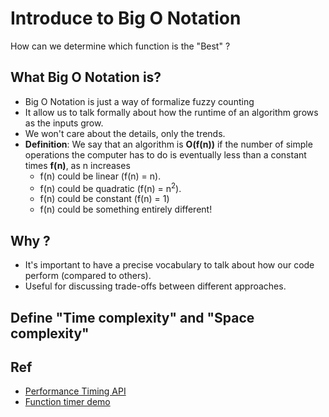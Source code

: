 # Introduce to Big O Notation
How can we determine which function is the "Best" ?

## What Big O Notation is?

- Big O Notation is just a way of formalize fuzzy counting
- It allow us to talk formally about how the runtime of an algorithm grows as the inputs grow.
- We won't care about the details, only the trends.
- **Definition**: We say that an algorithm is **O(f(n))** if the number of simple operations the computer has to do is eventually less than a constant times **f(n)**, as n increases
  - f(n) could be linear (f(n) = n). 
  - f(n) could be quadratic (f(n) = n<sup>2</sup>).
  - f(n) could be constant (f(n) = 1)
  - f(n) could be something entirely different!

## Why ?

- It's important to have a precise vocabulary to talk about how  our code perform (compared to others).
- Useful for discussing trade-offs between different approaches.


## Define "Time complexity" and "Space complexity"


## Ref
- [Performance Timing API](https://nodejs.org/docs/latest-v8.x/api/perf_hooks.html#perf_hooks_performance_now) 
- [Function timer demo](https://rithmschool.github.io/function-timer-demo/)
